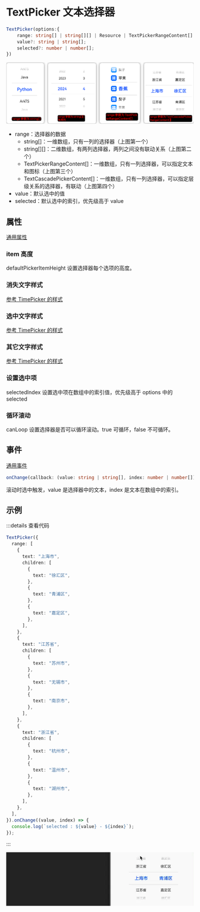 # TextPicker 文本选择器

```ts
TextPicker(options:{
    range: string[] | string[][] | Resource | TextPickerRangeContent[] | TextCascadePickerRangeContent[];
    value?: string | string[];
    selected?: number | number[];
})
```

![alt text](../images/textpicker_preview.png)

- range：选择器的数据
  - string[]：一维数组，只有一列的选择器（上图第一个）
  - string[][]：二维数组，有两列选择器，两列之间没有联动关系（上图第二个）
  - TextPickerRangeContent[]：一维数组，只有一列选择器，可以指定文本和图标（上图第三个）
  - TextCascadePickerContent[]：一维数组，只有一列选择器，可以指定层级关系的选择器，有联动（上图第四个）
- value：默认选中的值
- selected：默认选中的索引，优先级高于 value

## 属性

[通用属性](./通用属性.md)

### item 高度

defaultPickerItemHeight 设置选择器每个选项的高度。

### 消失文字样式

[参考 TimePicker 的样式](./TimePicker.md#消失文字样式)

### 选中文字样式

[参考 TimePicker 的样式](./TimePicker.md#选中文字样式)

### 其它文字样式

[参考 TimePicker 的样式](./TimePicker.md#其它文字样式)

### 设置选中项

selectedIndex 设置选中项在数组中的索引值，优先级高于 options 中的 selected

### 循环滚动

canLoop 设置选择器是否可以循环滚动。true 可循环，false 不可循环。

## 事件

[通用事件](./通用事件.md)

```ts
onChange(callback: (value: string | string[], index: number | number[]) => void)
```

滚动时选中触发，value 是选择器中的文本，index 是文本在数组中的索引。

## 示例

:::details 查看代码

```ts
TextPicker({
  range: [
    {
      text: "上海市",
      children: [
        {
          text: "徐汇区",
        },
        {
          text: "青浦区",
        },
        {
          text: "嘉定区",
        },
      ],
    },
    {
      text: "江苏省",
      children: [
        {
          text: "苏州市",
        },
        {
          text: "无锡市",
        },
        {
          text: "南京市",
        },
      ],
    },
    {
      text: "浙江省",
      children: [
        {
          text: "杭州市",
        },
        {
          text: "温州市",
        },
        {
          text: "湖州市",
        },
      ],
    },
  ],
}).onChange((value, index) => {
  console.log(`selected : ${value} - ${index}`);
});
```

:::

![alt text](../images/textpicker_example.gif)
